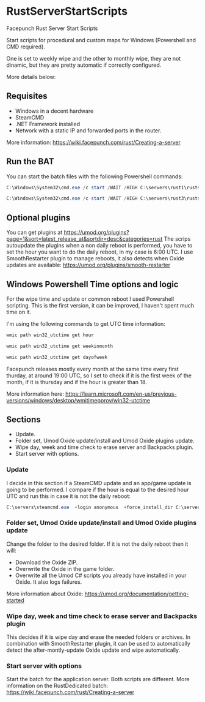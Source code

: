 # RustServerStartScripts
Facepunch Rust Server Start Scripts

Start scripts for procedural and custom maps for Windows (Powershell and CMD required).

One is set to weekly wipe and the other to monthly wipe, they are not dinamic, but they are pretty automatic if correctly configured.

More details below:

## Requisites

 - Windows in a decent hardware
 - SteamCMD
 - .NET Framework installed
 - Network with a static IP and forwarded ports in the router.

More information: https://wiki.facepunch.com/rust/Creating-a-server

## Run the BAT

You can start the batch files with the following Powershell commands:

```powershell
C:\Windows\System32\cmd.exe /c start /WAIT /HIGH C:\servers\rust1\rustserverstart.bat
```

```powershell
C:\Windows\System32\cmd.exe /c start /WAIT /HIGH C:\servers\rust3\rustserverstart.bat
```

##  Optional plugins

You can get plugins at https://umod.org/plugins?page=1&sort=latest_release_at&sortdir=desc&categories=rust
The scrips autoupdate the plugins when a non daily reboot is performed, you have to set the hour you want to do the daily reboot, in my case is 6:00 UTC.
I use SmoothRestarter plugin to manage reboots, it also detects when Oxide updates are available: https://umod.org/plugins/smooth-restarter

## Windows Powershell Time options and logic

For the wipe time and update or common reboot I used Powershell scripting. This is the first version, it can be improved, I haven't spent much time on it.

I'm using the following commands to get UTC time information:

```powershell
wmic path win32_utctime get hour
```

```powershell
wmic path win32_utctime get weekinmonth
```

```powershell
wmic path win32_utctime get dayofweek
```

Facepunch releases mostly every month at the same time every first thurday, at around 19:00 UTC, so I set to check if it is the first week of the month, if it is thursday and if the hour is greater than 18. 

More information here:
https://learn.microsoft.com/en-us/previous-versions/windows/desktop/wmitimepprov/win32-utctime

## Sections

 - Update.
 - Folder set, Umod Oxide update/install and Umod Oxide plugins update.
 - Wipe day, week and time check to erase server and Backpacks plugin.
 - Start server with options.

### Update

I decide in this section if a SteamCMD update and an app/game update is going to be performed.
I compare if the hour is equal to the desired hour UTC and run this in case it is not the daily reboot:

```powershell
C:\servers\steamcmd.exe  +login anonymous  +force_install_dir C:\servers\rust3\  +app_update 258550 validate  +quit
```

### Folder set, Umod Oxide update/install and Umod Oxide plugins update

Change the folder to the desired folder.
If it is not the daily reboot then it will:
 - Download the Oxide ZIP.
 - Overwrite the Oxide in the game folder.
 - Overwrite all the Umod C# scripts you already have installed in your Oxide. It also logs failures.

More information about Oxide: https://umod.org/documentation/getting-started

### Wipe day, week and time check to erase server and Backpacks plugin

This decides if it is wipe day and erase the needed folders or archives.
In combination with SmoothRestarter plugin, it can be used to automatically detect the after-montly-update Oxide update and wipe automatically.

### Start server with options

Start the batch for the application server. Both scripts are different.
More information on the RustDedicated batch: https://wiki.facepunch.com/rust/Creating-a-server
 
